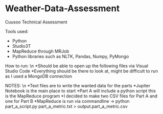 # Weather-Data-Assessment
Cuusoo Technical Assessment

Tools used:
* Python
* Studio3T
* MapReduce through MRJob
* Python libraries such as NLTK, Pandas, Numpy, PyMongo

How to run: \n
*Should be able to open up the following files via Visual Studio Code 
*Everything should be there to look at, might be difficult to run as I used a MongoDB connection


NOTES: \n
*Text files are to write the wanted data for the parts
*Jupiter Notebook is the main place to start
*Part A will include a python script this is the MapReduce program
*I decided to make two CSV files for Part A and one for Part B
*MapReduce is run via commandline -> python part_a_script.py part_a_metric.txt > output.part_a_metric.csv
